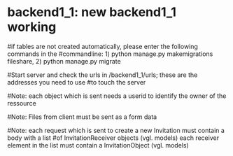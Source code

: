 # backend1_1: new backend1_1 working 

#if tables are not created automatically, please enter the following commands in the 
#commandline: 1) python manage.py makemigrations fileshare, 2) python manage.py migrate

#Start server and check the urls in /backend1_1/urls; these are the addresses you need to use 
#to touch the server 
          
#Note: each object which is sent needs a userid to identify the owner of the ressource          

#Note: Files from client must be sent as a form data 

#Note: each request which is sent to create a new Invitation must contain a body with a list 
#of InvitationReceiver objects (vgl. models) each receiver element in the list must contain a InvitationObject (vgl. models)




